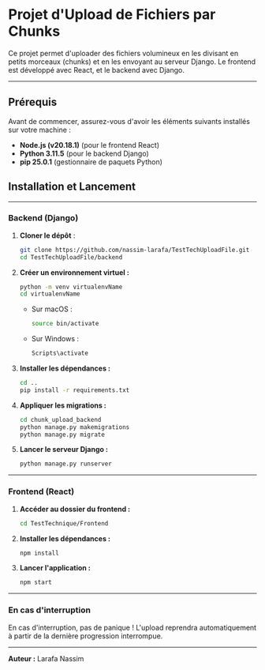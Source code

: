 # Projet d'Upload de Fichiers par Chunks

Ce projet permet d'uploader des fichiers volumineux en les divisant en petits morceaux (chunks) et en les envoyant au serveur Django. Le frontend est développé avec React, et le backend avec Django.

---

## Prérequis

Avant de commencer, assurez-vous d'avoir les éléments suivants installés sur votre machine :

- **Node.js (v20.18.1)** (pour le frontend React)
- **Python 3.11.5** (pour le backend Django)
- **pip 25.0.1** (gestionnaire de paquets Python)



## Installation et Lancement
---
### Backend (Django)

1. **Cloner le dépôt** :
   ```bash
   git clone https://github.com/nassim-larafa/TestTechUploadFile.git
   cd TestTechUploadFile/backend
   ```

2. **Créer un environnement virtuel :**
   ```bash
   python -m venv virtualenvName
   cd virtualenvName
   ```

   - Sur macOS :
     ```bash
     source bin/activate
     ```
   - Sur Windows :
     ```bash
     Scripts\activate
     ```

3. **Installer les dépendances :**
   ```bash
   cd ..
   pip install -r requirements.txt
   ```

4. **Appliquer les migrations :**
   ```bash
   cd chunk_upload_backend
   python manage.py makemigrations
   python manage.py migrate
   ```
5. **Lancer le serveur Django :**
   ```bash
   python manage.py runserver
   
   ```

---

### Frontend (React)

1. **Accéder au dossier du frontend :**
   ```bash
   cd TestTechnique/Frontend
   ```

2. **Installer les dépendances :**
   ```bash
   npm install
   ```

3. **Lancer l'application :**
   ```bash
   npm start
   ```

---
### En cas d'interruption 
En cas d'interruption, pas de panique ! L'upload reprendra automatiquement à partir de la dernière progression interrompue.


---
**Auteur :** Larafa Nassim

